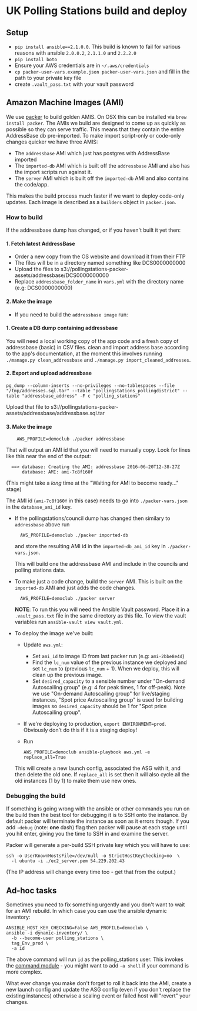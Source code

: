 # UK Polling Stations build and deploy

## Setup

- `pip install ansible==2.1.0.0`. This build is known to fail for various reasons with ansible `2.0.0.2`, `2.1.1.0` and `2.2.2.0`
- `pip install boto`
- Ensure your AWS credentials are in `~/.aws/credentials`
- `cp packer-user-vars.example.json packer-user-vars.json` and fill in the path to your private key file
- create `.vault_pass.txt` with your vault password

## Amazon Machine Images (AMI)

We use [packer](https://www.packer.io/) to build golden AMIS.
On OSX this can be installed via `brew install packer`.
The AMIs we build are designed to come up as quickly as
possible so they can serve traffic. This means that they contain the entire
AddressBase db pre-imported. To make import script-only or code-only changes
quicker we have three AMIS:

- The `addressbase` AMI which just has postgres with AddressBase imported
- The `imported-db` AMI which is built off the `addressbase` AMI and also has
  the import scripts run against it.
- The `server` AMI which is built off the `imported-db` AMI and also contains
  the code/app.

This makes the build process much faster if we want to deploy code-only updates.
Each image is described as a `builders` object in `packer.json`.


### How to build

If the addressbase dump has changed, or if you haven't built it yet then:

#### 1. Fetch latest AddressBase

- Order a new copy from the OS website and download it from their FTP
- The files will be in a directory named something like DCS0000000000
- Upload the files to
  s3://pollingstations-packer-assets/addressbase/DCS0000000000
- Replace `addressbase_folder_name` in `vars.yml` with the directory name
  (e.g: DCS0000000000)

#### 2. Make the image

- If you need to build the `addressbase image` run:

#### 1. Create a DB dump containing addressbase

You will need a local working copy of the app code and a fresh copy of addressbase (basic) in CSV files. clean and import address base according to the app's documentation, at the moment this involves running `./manage.py clean_addressbase` and `./manage.py import_cleaned_addresses`.

#### 2. Export and upload addressbase

    pg_dump --column-inserts --no-privileges --no-tablespaces --file "/tmp/addresses.sql.tar" --table "pollingstations_pollingdistrict" --table "addressbase_address" -F c "polling_stations"

Upload that file to s3://pollingstations-packer-assets/addressbase/addressbase.sql.tar

#### 3. Make the image
        AWS_PROFILE=democlub ./packer addressbase

  That will output an AMI id that you will need to manually copy. Look for
  lines like this near the end of the output:

      ==> database: Creating the AMI: addressbase 2016-06-20T12-38-27Z
          database: AMI: ami-7c8f160f

  (This might take a *long* time at the "Waiting for AMI to become ready..."
  stage)

  The AMI id (`ami-7c8f160f` in this case) needs to go into
  `./packer-vars.json` in the `database_ami_id` key.

- If the pollingstations/council dump has changed then similary to
  `addressbase` above run

        AWS_PROFILE=democlub ./packer imported-db

  and store the resulting AMI id in the `imported-db_ami_id` key in
  `./packer-vars.json`.

  This will build one the addressbase AMI and include in the councils and
  polling stations data.

- To make just a code change, build the `server` AMI. This is built on the
  `imported-db` AMI and just adds the code changes.

        AWS_PROFILE=democlub ./packer server

  **NOTE**: To run this you will need the Ansible Vault password. Place it in
  a `.vault_pass.txt` file in the same directory as this file. To view the
  vault variables run `ansible-vault view vault.yml`.

- To deploy the image we've built:
  - Update `aws.yml`:
    - Set `ami_id` to image ID from last packer run (e.g: `ami-2bbe8e4d`)
    - Find the `lc_num` value of the previous instance we deployed and set
      `lc_num` to (previous `lc_num` + 1). When we deploy, this will clean up
      the previous image.
    - Set `desired_capacity` to a sensible number under
      "On-demand Autoscailing group" (e.g: 4 for peak times, 1 for off-peak).
      Note we use "On-demand Autoscailing group" for live/staging instances,
      "Spot price Autoscailing group" is used for building images so
      `desired_capacity` should be 1 for "Spot price Autoscailing group".
  - If we're deploying to production, `export ENVIRONMENT=prod`. Obviously
    don't do this if it is a staging deploy!
  - Run

        AWS_PROFILE=democlub ansible-playbook aws.yml -e replace_all=True

  This will create a new launch config, associated the ASG with it, and then
  delete the old one. If `replace_all` is set then it will also cycle all the
  old instances (1 by 1) to make them use new ones.

### Debugging the build

If something is going wrong with the ansible or other commands you run on the
build then the best tool for debugging it is to SSH onto the instance. By
default packer will terminate the instance as soon as it errors though. If you
add `-debug` (note: **one** dash) flag then packer will pause at each stage
until you hit enter, giving you the time to SSH in and examine the server.

Packer will generate a per-build SSH private key which you will have to use:

    ssh -o UserKnownHostsFile=/dev/null -o StrictHostKeyChecking=no  \
      -l ubuntu -i ./ec2_server.pem 54.229.202.43

(The IP address will change every time too - get that from the output.)

## Ad-hoc tasks

Sometimes you need to fix something urgently and you don't want to wait for an
AMI rebuild. In which case you can use the ansible dynamic inventory:

    ANSIBLE_HOST_KEY_CHECKING=False AWS_PROFILE=democlub \
    ansible -i dynamic-inventory/ \
      -b --become-user polling_stations \
      tag_Env_prod \
      -a id

The above command will run `id` as the polling_stations user. This invokes the
[command module][ansible_command_module] - you might want to add `-a shell` if
your command is more complex.

What ever change you make don't forget to roll it back into the AMI, create a
new launch config and update the ASG config (even if you don't replace the
existing instances) otherwise a scaling event or failed host will "revert"
your changes.

[ansible_command_module]: http://docs.ansible.com/ansible/command_module.html
